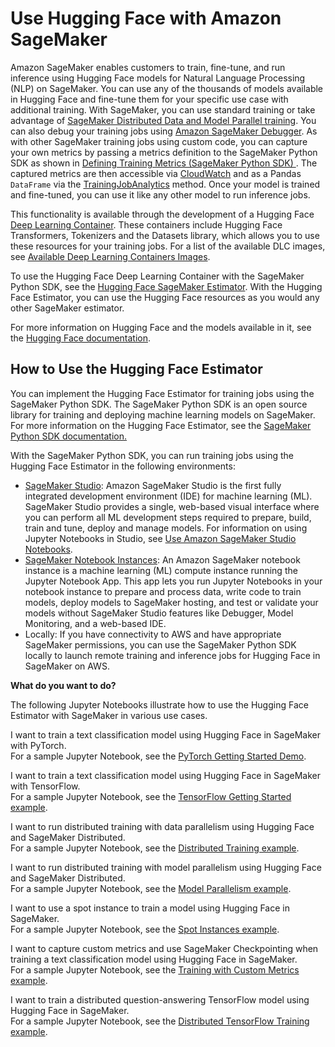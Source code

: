 # Use Hugging Face with Amazon SageMaker<a name="hugging-face"></a>

Amazon SageMaker enables customers to train, fine\-tune, and run inference using Hugging Face models for Natural Language Processing \(NLP\) on SageMaker\. You can use any of the thousands of models available in Hugging Face and fine\-tune them for your specific use case with additional training\. With SageMaker, you can use standard training or take advantage of [SageMaker Distributed Data and Model Parallel training](https://docs.aws.amazon.com/sagemaker/latest/dg/distributed-training.html)\. You can also debug your training jobs using [Amazon SageMaker Debugger](https://docs.aws.amazon.com/sagemaker/latest/dg/train-debugger.html)\. As with other SageMaker training jobs using custom code, you can capture your own metrics by passing a metrics definition to the SageMaker Python SDK as shown in [Defining Training Metrics \(SageMaker Python SDK\) ](https://docs.aws.amazon.com/sagemaker/latest/dg/training-metrics.html#define-train-metrics-sdk) \. The captured metrics are then accessible via [CloudWatch](https://docs.aws.amazon.com/sagemaker/latest/dg/monitoring-cloudwatch.html) and as a Pandas `DataFrame` via the [TrainingJobAnalytics](https://sagemaker.readthedocs.io/en/stable/api/training/analytics.html#sagemaker.analytics.TrainingJobAnalytics) method\. Once your model is trained and fine\-tuned, you can use it like any other model to run inference jobs\.

This functionality is available through the development of a Hugging Face [Deep Learning Container](https://docs.aws.amazon.com/deep-learning-containers/latest/devguide/what-is-dlc.html)\. These containers include Hugging Face Transformers, Tokenizers and the Datasets library, which allows you to use these resources for your training jobs\. For a list of the available DLC images, see [Available Deep Learning Containers Images](https://github.com/aws/deep-learning-containers/blob/master/available_images.md)\.

To use the Hugging Face Deep Learning Container with the SageMaker Python SDK, see the [Hugging Face SageMaker Estimator](https://sagemaker.readthedocs.io/en/stable/frameworks/huggingface/index.html)\. With the Hugging Face Estimator, you can use the Hugging Face resources as you would any other SageMaker estimator\.

For more information on Hugging Face and the models available in it, see the [Hugging Face documentation](https://huggingface.co/)\. 

## How to Use the Hugging Face Estimator<a name="hugging-face-using"></a>

You can implement the Hugging Face Estimator for training jobs using the SageMaker Python SDK\. The SageMaker Python SDK is an open source library for training and deploying machine learning models on SageMaker\. For more information on the Hugging Face Estimator, see the [SageMaker Python SDK documentation\.](https://sagemaker.readthedocs.io/en/stable/frameworks/huggingface/index.html)

With the SageMaker Python SDK, you can run training jobs using the Hugging Face Estimator in the following environments: 
+ [SageMaker Studio](https://docs.aws.amazon.com/sagemaker/latest/dg/studio.html): Amazon SageMaker Studio is the first fully integrated development environment \(IDE\) for machine learning \(ML\)\. SageMaker Studio provides a single, web\-based visual interface where you can perform all ML development steps required to prepare, build, train and tune, deploy and manage models\. For information on using Jupyter Notebooks in Studio, see [Use Amazon SageMaker Studio Notebooks](https://docs.aws.amazon.com/sagemaker/latest/dg/notebooks.html)\.
+ [SageMaker Notebook Instances](https://docs.aws.amazon.com/sagemaker/latest/dg/nbi.html): An Amazon SageMaker notebook instance is a machine learning \(ML\) compute instance running the Jupyter Notebook App\. This app lets you run Jupyter Notebooks in your notebook instance to prepare and process data, write code to train models, deploy models to SageMaker hosting, and test or validate your models without SageMaker Studio features like Debugger, Model Monitoring, and a web\-based IDE\.
+ Locally: If you have connectivity to AWS and have appropriate SageMaker permissions, you can use the SageMaker Python SDK locally to launch remote training and inference jobs for Hugging Face in SageMaker on AWS\. 

 **What do you want to do?** 

The following Jupyter Notebooks illustrate how to use the Hugging Face Estimator with SageMaker in various use cases\.

I want to train a text classification model using Hugging Face in SageMaker with PyTorch\.  
For a sample Jupyter Notebook, see the [PyTorch Getting Started Demo](https://github.com/huggingface/notebooks/blob/master/sagemaker/01_getting_started_pytorch/sagemaker-notebook.ipynb)\.

I want to train a text classification model using Hugging Face in SageMaker with TensorFlow\.  
For a sample Jupyter Notebook, see the [TensorFlow Getting Started example](https://github.com/huggingface/notebooks/blob/master/sagemaker/02_getting_started_tensorflow/sagemaker-notebook.ipynb)\.

I want to run distributed training with data parallelism using Hugging Face and SageMaker Distributed\.  
For a sample Jupyter Notebook, see the [Distributed Training example](https://github.com/huggingface/notebooks/blob/master/sagemaker/03_distributed_training_data_parallelism/sagemaker-notebook.ipynb)\.

I want to run distributed training with model parallelism using Hugging Face and SageMaker Distributed\.  
For a sample Jupyter Notebook, see the [Model Parallelism example](https://github.com/huggingface/notebooks/blob/master/sagemaker/04_distributed_training_model_parallelism/sagemaker-notebook.ipynb)\.

I want to use a spot instance to train a model using Hugging Face in SageMaker\.  
For a sample Jupyter Notebook, see the [Spot Instances example](https://github.com/huggingface/notebooks/blob/master/sagemaker/05_spot_instances/sagemaker-notebook.ipynb)\.

I want to capture custom metrics and use SageMaker Checkpointing when training a text classification model using Hugging Face in SageMaker\.  
For a sample Jupyter Notebook, see the [Training with Custom Metrics example](https://github.com/huggingface/notebooks/blob/master/sagemaker/06_sagemaker_metrics/sagemaker-notebook.ipynb)\.

I want to train a distributed question\-answering TensorFlow model using Hugging Face in SageMaker\.  
For a sample Jupyter Notebook, see the [Distributed TensorFlow Training example](https://github.com/huggingface/notebooks/blob/master/sagemaker/07_tensorflow_distributed_training_data_parallelism/sagemaker-notebook.ipynb)\.